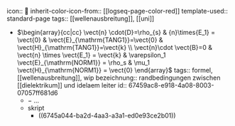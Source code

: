 icon:: 🎇
inherit-color-icon-from:: [[logseq-page-color-red]] 
template-used:: standard-page
tags:: [[wellenausbreitung]], [[uni]]

- $\begin{array}{cc|cc} \vect{n} \cdot{D}=\rho_{s} & {n}\times{E_1} = \vect{0} & \vect{E}_{\mathrm{TANG1}}=\vect{0} & \vect{H}_{\mathrm{TANG1}}=\vect{k}  \\ \vect{n}\cdot \vect{B}=0 & \vect{n} \times \vect{E_1} = \vect{k} & \varepsilon_1 \vect{E}_{\mathrm{NORM1}} = \rho_s & \mu_1 \vect{H}_{\mathrm{NORM1}} = \vect{0} \end{array}$
  tags:: formel, [[wellenausbreitung]], wip
  bezeichnung:: randbedingungen zwischen [[dielektrikum]] und idelaem leiter
  id:: 67459ac8-e918-4a08-8003-07057ff681d6
	- $-$ ...
	- skript
		- ((6745a044-ba2d-4aa3-a3a1-ed0e93ce2b01))